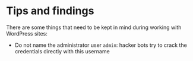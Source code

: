 # Tips and findings

There are some things that need to be kept in mind during working with WordPress sites:

- Do not name the administrator user `admin`: hacker bots try to crack the credentials directly with this username